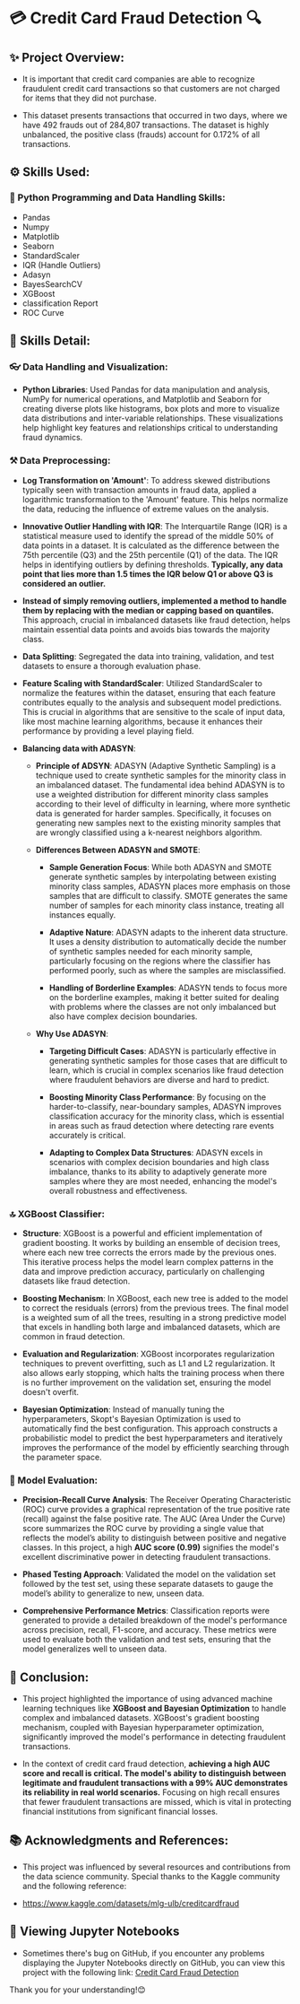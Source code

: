# 💳 Credit Card Fraud Detection 🔍

## ✨ Project Overview:
* It is important that credit card companies are able to recognize fraudulent credit card transactions so that customers are not charged for items that they did not purchase.

* This dataset presents transactions that occurred in two days, where we have 492 frauds out of 284,807 transactions. The dataset is highly unbalanced, the positive class (frauds) account for 0.172% of all transactions.

## ⚙️ Skills Used:
### 🐍 Python Programming and Data Handling Skills:
* Pandas
* Numpy
* Matplotlib
* Seaborn
* StandardScaler
* IQR (Handle Outliers)
* Adasyn
* BayesSearchCV
* XGBoost
* classification Report
* ROC Curve

## 🤖 Skills Detail:
### 👓 Data Handling and Visualization:
* **Python Libraries**: Used Pandas for data manipulation and analysis, NumPy for numerical operations, and Matplotlib and Seaborn for creating diverse plots like histograms, box plots and more  to visualize data distributions and inter-variable relationships. These visualizations help highlight key features and relationships critical to understanding fraud dynamics.

### ⚒️ Data Preprocessing:
* **Log Transformation on 'Amount'**: To address skewed distributions typically seen with transaction amounts in fraud data, applied a logarithmic transformation to the 'Amount' feature. This helps normalize the data, reducing the influence of extreme values on the analysis.
  
* **Innovative Outlier Handling with IQR**: The Interquartile Range (IQR) is a statistical measure used to identify the spread of the middle 50% of data points in a dataset. It is calculated as the difference between the 75th percentile (Q3) and the 25th percentile (Q1) of the data. The IQR helps in identifying outliers by defining thresholds. **Typically, any data point that lies more than 1.5 times the IQR below Q1 or above Q3 is considered an outlier.**
  
* **Instead of simply removing outliers, implemented a method to handle them by replacing with the median or capping based on quantiles.** This approach, crucial in imbalanced datasets like fraud detection, helps maintain essential data points and avoids bias towards the majority class.

* **Data Splitting**: Segregated the data into training, validation, and test datasets to ensure a thorough evaluation phase.

* **Feature Scaling with StandardScaler**: Utilized StandardScaler to normalize the features within the dataset, ensuring that each feature contributes equally to the analysis and subsequent model predictions. This is crucial in algorithms that are sensitive to the scale of input data, like most machine learning algorithms, because it enhances their performance by providing a level playing field.

* **Balancing data with ADASYN**:
  - **Principle of ADSYN**: ADASYN (Adaptive Synthetic Sampling) is a technique used to create synthetic samples for the minority class in an imbalanced dataset. The fundamental idea behind ADASYN is to use a weighted distribution for different minority class samples according to their level of difficulty in learning, where more synthetic data is generated for harder samples. Specifically, it focuses on generating new samples next to the existing minority samples that are wrongly classified using a k-nearest neighbors algorithm.

  - **Differences Between ADASYN and SMOTE**:
    - **Sample Generation Focus**: While both ADASYN and SMOTE generate synthetic samples by interpolating between existing minority class samples, ADASYN places more emphasis on those samples that are difficult to classify. SMOTE generates the same number of samples for each minority class instance, treating all instances equally.
      
    - **Adaptive Nature**: ADASYN adapts to the inherent data structure. It uses a density distribution to automatically decide the number of synthetic samples needed for each minority sample, particularly focusing on the regions where the classifier has performed poorly, such as where the samples are misclassified.
    
    - **Handling of Borderline Examples**: ADASYN tends to focus more on the borderline examples, making it better suited for dealing with problems where the classes are not only imbalanced but also have complex decision boundaries.
  - **Why Use ADASYN**:
    - **Targeting Difficult Cases**: ADASYN is particularly effective in generating synthetic samples for those cases that are difficult to learn, which is crucial in complex scenarios like fraud detection where fraudulent behaviors are diverse and hard to predict.
      
    - **Boosting Minority Class Performance**: By focusing on the harder-to-classify, near-boundary samples, ADASYN improves classification accuracy for the minority class, which is essential in areas such as fraud detection where detecting rare events accurately is critical.
      
    - **Adapting to Complex Data Structures**: ADASYN excels in scenarios with complex decision boundaries and high class imbalance, thanks to its ability to adaptively generate more samples where they are most needed, enhancing the model's overall robustness and effectiveness.
   
### 🔝 XGBoost Classifier:
* **Structure**: XGBoost is a powerful and efficient implementation of gradient boosting. It works by building an ensemble of decision trees, where each new tree corrects the errors made by the previous ones. This iterative process helps the model learn complex patterns in the data and improve prediction accuracy, particularly on challenging datasets like fraud detection.

* **Boosting Mechanism**: In XGBoost, each new tree is added to the model to correct the residuals (errors) from the previous trees. The final model is a weighted sum of all the trees, resulting in a strong predictive model that excels in handling both large and imbalanced datasets, which are common in fraud detection.
  
* **Evaluation and Regularization**: XGBoost incorporates regularization techniques to prevent overfitting, such as L1 and L2 regularization. It also allows early stopping, which halts the training process when there is no further improvement on the validation set, ensuring the model doesn't overfit.
  
* **Bayesian Optimization**: Instead of manually tuning the hyperparameters, Skopt's Bayesian Optimization is used to automatically find the best configuration. This approach constructs a probabilistic model to predict the best hyperparameters and iteratively improves the performance of the model by efficiently searching through the parameter space. 

### 🧭 Model Evaluation:
* **Precision-Recall Curve Analysis**: The Receiver Operating Characteristic (ROC) curve provides a graphical representation of the true positive rate (recall) against the false positive rate. The AUC (Area Under the Curve) score summarizes the ROC curve by providing a single value that reflects the model’s ability to distinguish between positive and negative classes. In this project, a high **AUC score (0.99)** signifies the model's excellent discriminative power in detecting fraudulent transactions.
  
* **Phased Testing Approach**: Validated the model on the validation set followed by the test set, using these separate datasets to gauge the model’s ability to generalize to new, unseen data.
  
* **Comprehensive Performance Metrics**: Classification reports were generated to provide a detailed breakdown of the model's performance across precision, recall, F1-score, and accuracy. These metrics were used to evaluate both the validation and test sets, ensuring that the model generalizes well to unseen data.

## 🎯 Conclusion:
* This project highlighted the importance of using advanced machine learning techniques like **XGBoost and Bayesian Optimization** to handle complex and imbalanced datasets. XGBoost's gradient boosting mechanism, coupled with Bayesian hyperparameter optimization, significantly improved the model's performance in detecting fraudulent transactions.

* In the context of credit card fraud detection, **achieving a high AUC score and recall is critical. The model's ability to distinguish between legitimate and fraudulent transactions with a 99% AUC demonstrates its reliability in real world scenarios.** Focusing on high recall ensures that fewer fraudulent transactions are missed, which is vital in protecting financial institutions from significant financial losses.
  
## 📚 Acknowledgments and References:
* This project was influenced by several resources and contributions from the data science community. Special thanks to the Kaggle community and the following reference:

* https://www.kaggle.com/datasets/mlg-ulb/creditcardfraud

## 📄 Viewing Jupyter Notebooks
* Sometimes there's bug on GitHub, if you encounter any problems displaying the Jupyter Notebooks directly on GitHub, you can view this project with the following link:
  [Credit Card Fraud Detection](https://nbviewer.org/github/Eric-Chung-0511/Learning-Record/blob/main/Data%20Science%20Projects/Credit%20Card%20Fraud%20Detection/Credit%20Card%20Fraud%20Detection_Eric.ipynb)

Thank you for your understanding!😊
